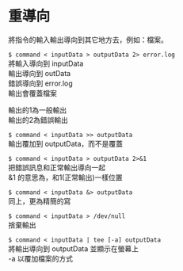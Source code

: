 # 重導向

將指令的輸入輸出導向到其它地方去，例如：檔案。

`$ command < inputData > outputData 2> error.log`   
將輸入導向到 inputData  
輸出導向到 outData  
錯誤導向到 error.log  
輸出會覆蓋檔案

輸出的1為一般輸出  
輸出的2為錯誤輸出

`$ command < inputData >> outputData`  
輸出覆加到 outputData，而不是覆蓋

`$ command < inputData > outputData 2>&1`  
把錯誤訊息和正常輸出導向一起  
&1 的意思為，和1\(正常輸出\)一樣位置

`$ command < inputData &> outputData`  
同上，更為精簡的寫

`$ command < inputData > /dev/null`  
捨棄輸出

`$ command < inputData | tee [-a] outputData`  
將輸出導向到 outputData 並顯示在螢幕上  
-a 以覆加檔案的方式

